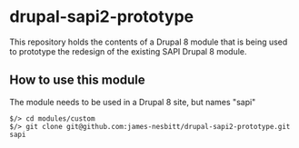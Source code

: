 # drupal-sapi2-prototype

This repository holds the contents of a Drupal 8 module that is being used to prototype the redesign of the existing SAPI Drupal 8 module.

## How to use this module

The module needs to be used in a Drupal 8 site, but names "sapi"

````
$/> cd modules/custom
$/> git clone git@github.com:james-nesbitt/drupal-sapi2-prototype.git sapi
````
